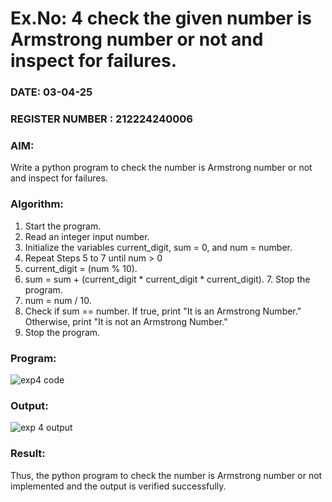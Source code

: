 # Ex.No: 4 check the given number is Armstrong number or not and inspect for failures.
### DATE: 03-04-25                                                                           
### REGISTER NUMBER : 212224240006
### AIM: 
Write a python program to check the number is Armstrong number or not and inspect for failures.

### Algorithm:
1.  Start the program.
2.	Read an integer input number.
3.	Initialize the variables current_digit, sum = 0, and num = number.
4.	Repeat Steps 5 to 7 until num > 0
5.	current_digit = (num % 10).
6.	sum = sum + (current_digit * current_digit * current_digit). 7. Stop the program.
7.	num = num / 10.
8.	Check if sum == number. If true, print "It is an Armstrong Number." Otherwise, print "It is not an Armstrong Number."
9.	Stop the program.

### Program:

![exp4 code](https://github.com/user-attachments/assets/4bacf159-17d1-40aa-b3bf-1ab13144695e)












### Output:

![exp 4 output](https://github.com/user-attachments/assets/3ceeba1f-0841-464a-a810-312c670392e9)





### Result:
Thus, the python program to check the number is Armstrong number or not implemented and the output is verified successfully.


